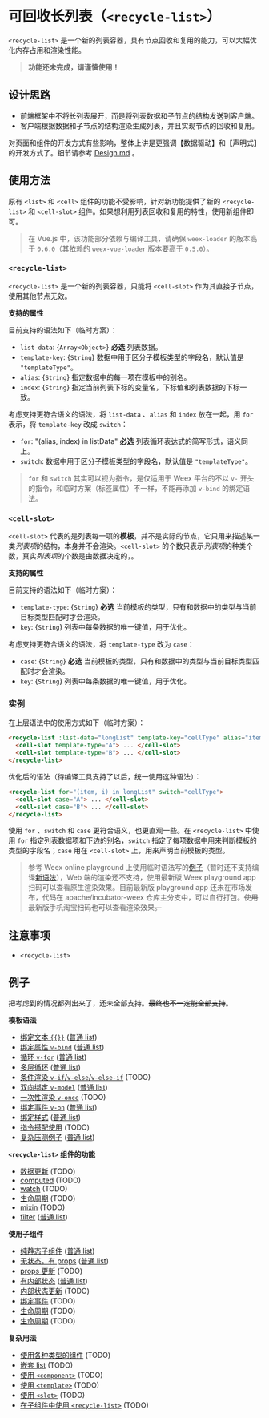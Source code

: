 # 可回收长列表（`<recycle-list>`）

`<recycle-list>` 是一个新的列表容器，具有节点回收和复用的能力，可以大幅优化内存占用和渲染性能。

> **功能还未完成，请谨慎使用！**

## 设计思路

+ 前端框架中不将长列表展开，而是将列表数据和子节点的结构发送到客户端。
+ 客户端根据数据和子节点的结构渲染生成列表，并且实现节点的回收和复用。

对页面和组件的开发方式有些影响，整体上讲是更强调【数据驱动】和【声明式】的开发方式了。细节请参考 [Design.md](./Design.zh.md) 。

## 使用方法

原有 `<list>` 和 `<cell>` 组件的功能不受影响，针对新功能提供了新的 `<recycle-list>` 和 `<cell-slot>` 组件。如果想利用列表回收和复用的特性，使用新组件即可。

> 在 Vue.js 中，该功能部分依赖与编译工具，请确保 `weex-loader` 的版本高于 `0.6.0`（其依赖的 `weex-vue-loader` 版本要高于 `0.5.0`）。

### `<recycle-list>`

`<recycle-list>` 是一个新的列表容器，只能将 `<cell-slot>` 作为其直接子节点，使用其他节点无效。

**支持的属性**

目前支持的语法如下（临时方案）：

+ `list-data`: {`Array<Object>`} **必选** 列表数据。
+ `template-key`: {`String`} 数据中用于区分子模板类型的字段名，默认值是 `"templateType"`。
+ `alias`: {`String`} 指定数据中的每一项在模板中的别名。
+ `index`: {`String`} 指定当前列表下标的变量名，下标值和列表数据的下标一致。

考虑支持更符合语义的语法，将 `list-data` 、`alias` 和 `index` 放在一起，用 `for` 表示，将 `template-key` 改成 `switch`：

+ `for`: "(alias, index) in listData" **必选** 列表循环表达式的简写形式，语义同上。
+ `switch`: 数据中用于区分子模板类型的字段名，默认值是 `"templateType"`。

> `for` 和 `switch` 其实可以视为指令，是仅适用于 Weex 平台的不以 `v-` 开头的指令，和临时方案（标签属性）不一样，不能再添加 `v-bind` 的绑定语法。

### `<cell-slot>`

`<cell-slot>` 代表的是列表每一项的**模板**，并不是实际的节点，它只用来描述某一类*列表项*的结构，本身并不会渲染。`<cell-slot>` 的个数只表示*列表项*的种类个数，真实*列表项*的个数是由数据决定的，。

**支持的属性**

目前支持的语法如下（临时方案）：

+ `template-type`: {`String`} **必选** 当前模板的类型，只有和数据中的类型与当前目标类型匹配时才会渲染。
+ `key`: {`String`} 列表中每条数据的唯一键值，用于优化。

考虑支持更符合语义的语法，将 `template-type` 改为 `case`：

+ `case`: {`String`} **必选** 当前模板的类型，只有和数据中的类型与当前目标类型匹配时才会渲染。
+ `key`: {`String`} 列表中每条数据的唯一键值，用于优化。

### 实例

在上层语法中的使用方式如下（临时方案）：

```html
<recycle-list :list-data="longList" template-key="cellType" alias="item" index="i">
  <cell-slot template-type="A"> ... </cell-slot>
  <cell-slot template-type="B"> ... </cell-slot>
</recycle-list>
```

优化后的语法（待编译工具支持了以后，统一使用这种语法）：

```html
<recycle-list for="(item, i) in longList" switch="cellType">
  <cell-slot case="A"> ... </cell-slot>
  <cell-slot case="B"> ... </cell-slot>
</recycle-list>
```

使用 `for` 、`switch` 和 `case` 更符合语义，也更直观一些。在 `<recycle-list>` 中使用 `for` 指定列表数据项和下边的别名，`switch` 指定了每项数据中用来判断模板的类型的字段名；`case` 用在 `<cell-slot>` 上，用来声明当前模板的类型。

> 参考 Weex online playground 上使用临时语法写的[例子](http://dotwe.org/vue/7d0616648f9884223aaec295cdceaa9f)（暂时还不支持编译[新语法](http://dotwe.org/vue/7e2edce1482c44e7a92229eb134220f1)），Web 端的渲染还不支持，使用最新版 Weex playground app 扫码可以查看原生渲染效果。目前最新版 playground app 还未在市场发布，代码在 apache/incubator-weex 仓库主分支中，可以自行打包。~~使用最新版手机淘宝扫码也可以查看渲染效果。~~

## 注意事项

+ `<recycle-list>`

## 例子

把考虑到的情况都列出来了，还未全部支持。~~最终也不一定能全部支持~~。

**模板语法**

+ [绑定文本 `{{}}`](http://dotwe.org/vue/0658e5ec6c1d83e8c19adde7e0b2a0fa) ([普通 list](http://dotwe.org/vue/0f7f1c1f0a3271ed30a0c5adb6938976))
+ [绑定属性 `v-bind`](http://dotwe.org/vue/6eb27e33b05182f2f453ebbde124d417) ([普通 list](http://dotwe.org/vue/f6a37fbeb5d7abf2d8c4875862b49ebc))
+ [循环 `v-for`](http://dotwe.org/vue/6cd9625cf1b5912289189efdba33d34c) ([普通 list](http://dotwe.org/vue/89921581f43493e6bbb617e63be267b6))
+ [多层循环](http://dotwe.org/vue/28145f9d5efd522ef507245829f04566) ([普通 list](http://dotwe.org/vue/8a961f87c6db8e0aa221748d037b6428))
+ [条件渲染 `v-if`/`v-else`/`v-else-if`](http://dotwe.org/vue/123b69b57e099036558745298fb6e8ca) (TODO)
+ [双向绑定 `v-model`](http://dotwe.org/vue/54500d15b5c8f2af2fbd443ab34af822) ([普通 list](http://dotwe.org/vue/46c4f9e8480e2e63be73c986d184bf0c))
+ [一次性渲染 `v-once`](http://dotwe.org/vue/123b69b57e099036558745298fb6e8ca) (TODO)
+ [绑定事件 `v-on`](http://dotwe.org/vue/cd211e74bcf2cd918284234380f3c43a) ([普通 list](http://dotwe.org/vue/f1b3b14d1dcff5b832c8ed5ddbb9ce4d))
+ [绑定样式](http://dotwe.org/vue/a95fca7835aa3fc8bf2c24ec68c7d8cd) ([普通 list](http://dotwe.org/vue/fe129e413d8a7ea5c90fcf2b5e5894a8))
+ [指令搭配使用](http://dotwe.org/vue/123b69b57e099036558745298fb6e8ca) (TODO)
+ [复杂压测例子](http://dotwe.org/vue/2bb860477f25bed1e681c6683a5168b6) ([普通 list](http://dotwe.org/vue/07734d19b15e3528c2f7b68ba870126f))

**`<recycle-list>` 组件的功能**

+ [数据更新](http://dotwe.org/vue/123b69b57e099036558745298fb6e8ca) (TODO)
+ [computed](http://dotwe.org/vue/123b69b57e099036558745298fb6e8ca) (TODO)
+ [watch](http://dotwe.org/vue/123b69b57e099036558745298fb6e8ca) (TODO)
+ [生命周期](http://dotwe.org/vue/123b69b57e099036558745298fb6e8ca) (TODO)
+ [mixin](http://dotwe.org/vue/123b69b57e099036558745298fb6e8ca) (TODO)
+ [filter](http://dotwe.org/vue/7841d3430436bf01593d85303abb62f4) ([普通 list](http://dotwe.org/vue/4edc3cf51e9365282beb0d2872ef64e9))

**使用子组件**

+ [纯静态子组件](http://dotwe.org/vue/1cc3111c1d8a079d1efa48705a3f824e) ([普通 list](http://dotwe.org/vue/162404aea3127284041d2fd2515ee0c0))
+ [无状态，有 props](http://dotwe.org/vue/b486124093c3da16f7bd0207e99ff200) ([普通 list](http://dotwe.org/vue/fb815075d5a8c59d29d8b58fe6462f00))
+ [props 更新](http://dotwe.org/vue/123b69b57e099036558745298fb6e8ca) (TODO)
+ [有内部状态](http://dotwe.org/vue/66f6288251ddbe186b327379aa4ee99b) ([普通 list](http://dotwe.org/vue/d680d72dd30f3cee54c459d957a3e957))
+ [内部状态更新](http://dotwe.org/vue/123b69b57e099036558745298fb6e8ca) (TODO)
+ [绑定事件](http://dotwe.org/vue/123b69b57e099036558745298fb6e8ca) (TODO)
+ [生命周期](http://dotwe.org/vue/123b69b57e099036558745298fb6e8ca) (TODO)
+ [生命周期](http://dotwe.org/vue/123b69b57e099036558745298fb6e8ca) (TODO)

**复杂用法**

+ [使用各种类型的组件](http://dotwe.org/vue/123b69b57e099036558745298fb6e8ca) (TODO)
+ [嵌套 list](http://dotwe.org/vue/123b69b57e099036558745298fb6e8ca) (TODO)
+ [使用 `<component>`](http://dotwe.org/vue/123b69b57e099036558745298fb6e8ca) (TODO)
+ [使用 `<template>`](http://dotwe.org/vue/123b69b57e099036558745298fb6e8ca) (TODO)
+ [使用 `<slot>`](http://dotwe.org/vue/123b69b57e099036558745298fb6e8ca) (TODO)
+ [在子组件中使用 `<recycle-list>`](http://dotwe.org/vue/123b69b57e099036558745298fb6e8ca) (TODO)
